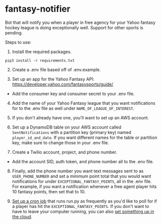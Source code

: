 # fantasy-notifier
Bot that will notify you when a player in free agency for your Yahoo fantasy hockey league is doing exceptionally well. Support for other sports is pending.

Steps to use:

1. Install the required packages.

```
pip3 install -r requirements.txt
```

2. Create a .env file based off of .env.example.

3. Set up an app for the Yahoo Fantasy API: https://developer.yahoo.com/fantasysports/guide/
- Add the consumer key and consumer secret to your .env file.

4. Add the name of your Yahoo Fantasy league that you want notifications for to the .env file as well under `NAME_OF_LEAGUE_OF_INTEREST`.

5. If you don't already have one, you'll want to set up an AWS account.

6. Set up a DynamoDB table on your AWS account called `SentNotifications` with a partition key (primary key) named `player_id_and_date`. If you want different names for the table or partition key, make sure to change those in your .env file.

7. Create a Twilio account, project, and phone number. 
- Add the account SID, auth token, and phone number all to the .env file.

8. Finally, add the phone number you want text messages sent to as `USER_PHONE_NUMBER` and set a minimum point total that you would want notifications for under `EXCEPTIONAL_FANTASY_POINTS`, all in the .env file. For example, if you want a notification whenever a free agent player hits 10 fantasy points, then set that to 10.

9. [Set up a cron job](https://phoenixnap.com/kb/set-up-cron-job-linux) that runs run.py as frequently as you'd like to poll for if a player has hit the `EXCEPTIONAL_FANTASY_POINTS`. If you don't want to have to leave your computer running, you can also [set something up in the cloud](https://betterprogramming.pub/cron-job-patterns-in-aws-126fbf54a276).
